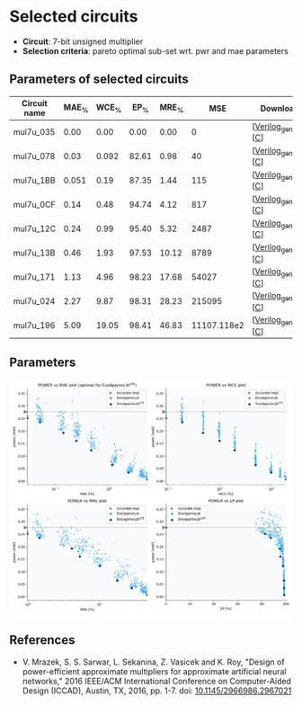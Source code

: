 
Selected circuits
===================
 - **Circuit**: 7-bit unsigned multiplier
 - **Selection criteria**: pareto optimal sub-set wrt. pwr and mae parameters

Parameters of selected circuits
----------------------------

| Circuit name | MAE<sub>%</sub> | WCE<sub>%</sub> | EP<sub>%</sub> | MRE<sub>%</sub> | MSE | Download |
| --- |  --- | --- | --- | --- | --- | --- | 
| mul7u_035 | 0.00 | 0.00 | 0.00 | 0.00 | 0 |  [[Verilog<sub>generic</sub>](mul7u_035.v)]  [[C](mul7u_035.c)] |
| mul7u_078 | 0.03 | 0.092 | 82.61 | 0.98 | 40 |  [[Verilog<sub>generic</sub>](mul7u_078.v)]  [[C](mul7u_078.c)] |
| mul7u_1BB | 0.051 | 0.19 | 87.35 | 1.44 | 115 |  [[Verilog<sub>generic</sub>](mul7u_1BB.v)]  [[C](mul7u_1BB.c)] |
| mul7u_0CF | 0.14 | 0.48 | 94.74 | 4.12 | 817 |  [[Verilog<sub>generic</sub>](mul7u_0CF.v)]  [[C](mul7u_0CF.c)] |
| mul7u_12C | 0.24 | 0.99 | 95.40 | 5.32 | 2487 |  [[Verilog<sub>generic</sub>](mul7u_12C.v)]  [[C](mul7u_12C.c)] |
| mul7u_13B | 0.46 | 1.93 | 97.53 | 10.12 | 8789 |  [[Verilog<sub>generic</sub>](mul7u_13B.v)]  [[C](mul7u_13B.c)] |
| mul7u_171 | 1.13 | 4.96 | 98.23 | 17.68 | 54027 |  [[Verilog<sub>generic</sub>](mul7u_171.v)]  [[C](mul7u_171.c)] |
| mul7u_024 | 2.27 | 9.87 | 98.31 | 28.23 | 215095 |  [[Verilog<sub>generic</sub>](mul7u_024.v)]  [[C](mul7u_024.c)] |
| mul7u_196 | 5.09 | 19.05 | 98.41 | 46.83 | 11107.118e2 |  [[Verilog<sub>generic</sub>](mul7u_196.v)]  [[C](mul7u_196.c)] |
    
Parameters
--------------
![Parameters figure](fig.png)

References
--------------
   - V. Mrazek, S. S. Sarwar, L. Sekanina, Z. Vasicek and K. Roy, "Design of power-efficient approximate multipliers for approximate artificial neural networks," 2016 IEEE/ACM International Conference on Computer-Aided Design (ICCAD), Austin, TX, 2016, pp. 1-7. doi: [10.1145/2966986.2967021](https://dx.doi.org/10.1145/2966986.2967021)

             